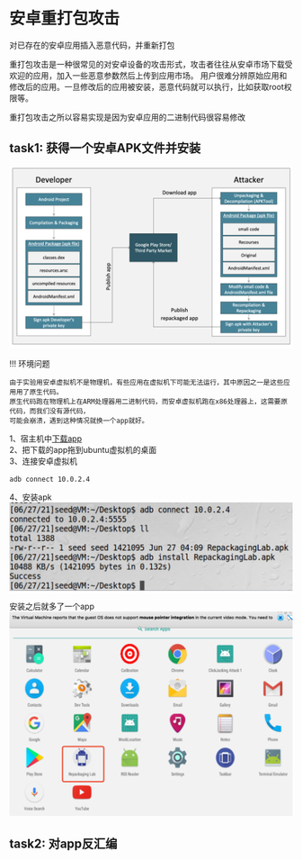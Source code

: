 # 安卓重打包攻击

对已存在的安卓应用插入恶意代码，并重新打包

重打包攻击是一种很常见的对安卓设备的攻击形式，攻击者往往从安卓市场下载受欢迎的应用，加入一些恶意参数然后上传到应用市场。
用户很难分辨原始应用和修改后的应用。一旦修改后的应用被安装，恶意代码就可以执行，比如获取root权限等。

重打包攻击之所以容易实现是因为安卓应用的二进制代码很容易修改

## task1: 获得一个安卓APK文件并安装

![攻击概览](../img/anrepack-overview.png)

!!! 环境问题

    由于实验用安卓虚拟机不是物理机，有些应用在虚拟机下可能无法运行，其中原因之一是这些应用用了原生代码。
    原生代码跑在物理机上在ARM处理器用二进制代码，而安卓虚拟机跑在x86处理器上，这需要原代码，而我们没有源代码，
    可能会崩溃，遇到这种情况就换一个app就好。

1、宿主机中[下载app](https://seedsecuritylabs.org/Labs_20.04/Mobile/Android_Repackaging/files/RepackagingLab.apk.zip)  
2、把下载的app拖到ubuntu虚拟机的桌面  
3、连接安卓虚拟机  
```bash
adb connect 10.0.2.4
```
4、安装apk
![安装apk](../img/anenv-install-apk.png)

安装之后就多了一个app
![安装app](../img/anenv-install-app.png)

## task2: 对app反汇编